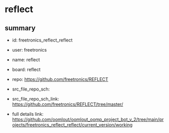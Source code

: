 # reflect
 
## summary 
* id: freetronics_reflect_reflect
* user: freetronics
* name: reflect
* board: reflect
* repo: https://github.com/freetronics/REFLECT



* src_file_repo_sch: 
* src_file_repo_sch_link: https://github.com/freetronics/REFLECT/tree/master/
* full details link: https://github.com/oomlout/oomlout_oomp_project_bot_v_2/tree/main/projects/freetronics_reflect_reflect/current_version/working  






